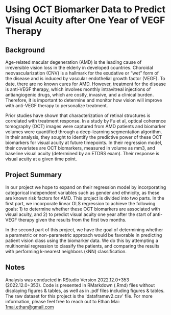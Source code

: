 # Using OCT Biomarker Data to Predict Visual Acuity after One Year of VEGF Therapy

## Background

Age-related macular degeneration (AMD) is the leading cause of irreversible vision loss in the elderly in developed countries. Choroidal neovascularization (CNV) is a hallmark for the exudative or “wet” form of the disease and is induced by vascular endothelial growth factor (VEGF). To date, there are no known cures for AMD. However, treatment for the disease is anti-VEGF therapy, which involves monthly intravitreal injections of antiangiogenic drugs, which are costly, invasive, and a clinical burden. Therefore, it is important to determine and monitor how vision will improve with anti-VEGF therapy to personalize treatment.

Prior studies have shown that characterization of retinal structures is correlated with treatment response. In a study by Fu et al, optical coherence tomography (OCT) images were captured from AMD patients and biomarker volumes were quantified through a deep-learning segmentation algorithm. In their analysis, they sought to identify the predictive power of these OCT biomarkers for visual acuity at future timepoints. In their regression model, their covariates are OCT biomarkers, measured in volume as mm3, and baseline visual acuity (determined by an ETDRS exam). Their response is visual acuity at a given time point. 


## Project Summary

In our project we hope to expand on their regression model by incorporating categorical independent variables such as gender and ethnicity, as these are known risk factors for AMD. This project is divided into two parts. In the first part, we incorporate linear OLS regression to achieve the following goals: 1) to determine whether these OCT biomarkers are associated with visual acuity, and 2) to predict visual acuity one year after the start of anti-VEGF therapy given the results from the first two months.

In the second part of this project, we have the goal of determining whether a parametric or non-parametric approach would be favorable in predicting patient vision class using the biomarker data. We do this by attempting a multinomial regression to classify the patients, and comparing the results with performing k-nearest neighbors (kNN) classification.

## Notes

Analysis was conducted in RStudio Version 2022.12.0+353 (2022.12.0+353). Code is presented in RMarkdown (.Rmd) files without displaying figures & tables, as well as in .pdf files including figures & tables. The raw dataset for this project is the 'dataframev2.csv' file. For more information, please feel free to reach out to Ethan Mai: 1mai.ethan@gmail.com
